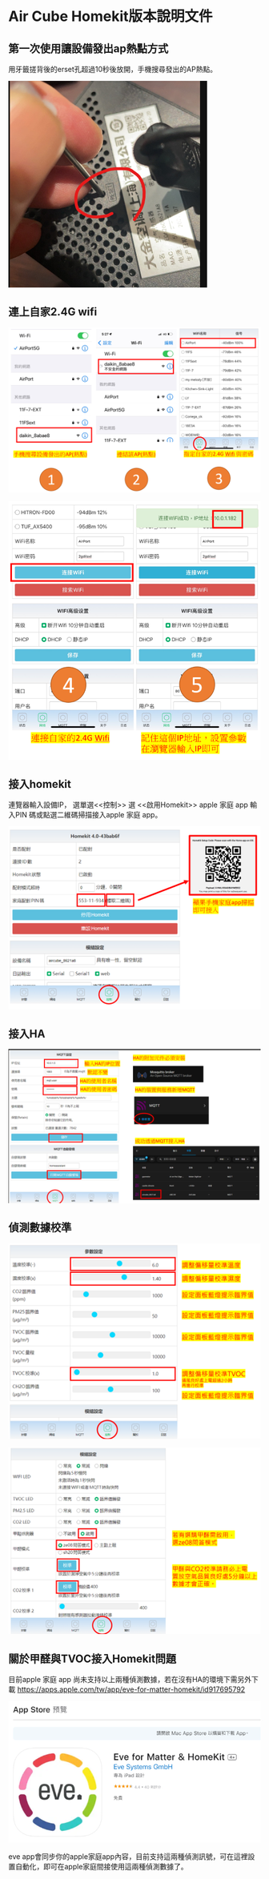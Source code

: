 # Air Cube Homekit版本說明文件
## 第一次使用讓設備發出ap熱點方式

用牙籤搓背後的erset孔超過10秒後放開，手機搜尋發出的AP熱點。

![081733](/air_cube_homekit/image/220144.png)


## 連上自家2.4G wifi 
![081733](/air_cube_homekit/image/080352.png)

![081733](/air_cube_homekit/image/080423.png)

## 接入homekit

連覽器輸入設備IP， 選單選<<控制>> 選 <<啟用Homekit>> apple 家庭 app 輸入PIN 碼或點選二維碼掃描接入apple 家庭 app。

![081733](/air_cube_homekit/image/081740.png)

## 接入HA

![081733](/air_cube_homekit/image/083411.png)


## 偵測數據校準

![081733](/air_cube_homekit/image/084850.png)

![081733](/air_cube_homekit/image/084923.png)


## 關於甲醛與TVOC接入Homekit問題

目前apple 家庭 app 尚未支持以上兩種偵測數據，若在沒有HA的環境下需另外下載 https://apps.apple.com/tw/app/eve-for-matter-homekit/id917695792

![081733](/air_cube_homekit/image/085717.png)

eve app會同步你的apple家庭app內容，目前支持這兩種偵測訊號，可在這裡設置自動化，即可在apple家庭間接使用這兩種偵測數據了。

